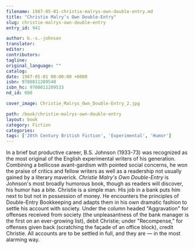 ```yaml
---
filename: 1987-05-01-christie-malrys-own-double-entry.md
title: "Christie Malry’s Own Double-Entry"
slug: christie-malrys-own-double-entry
entry_id: 941

author: b.-s.-johnson
translator: 
editor: 
contributors: 
tagline: 
original_language: ""
catalog: 
date: 1987-05-01 00:00:00 +0000 
isbn: 9780811209540
isbn_hc: 9780811209533
nd_id: 600

cover_image: Christie_Malrys_Own_Double-Entry_2.jpg

path: /book/christie-malrys-own-double-entry
layout: book
category: Fiction
categories: 
tags: ['20th Century British Fiction', 'Experimental', 'Humor']
---
```

In a brief but productive career, B.S. Johnson (1933-73) was recognized as the most original of the English experimental writers of his generation. Combining a bellicose avant-gardism with pointed social concerns, he won the praise of critics and fellow writers as well as a readership not usually gained by a literary maverick. *Christie Malry's Own Double-Entry* is Johnson's most broadly humorous book, though as readers will discover, his humor has a bite. Christie is a simple man. His job in a bank puts him next to but not in possession of money. He encounters the principles of Double-Entry Bookkeeping and adapts them in his own dramatic fashion to settle his account with society. Under the column headed "Aggravation" for offenses received from society (the unpleasantness of the bank manager is the first on an ever-growing list), debit Christie; under "Recompense," for offenses given back (scratching the façade of an office block), credit Christie. All accounts are to be settled in full, and they are — in the most alarming way.





